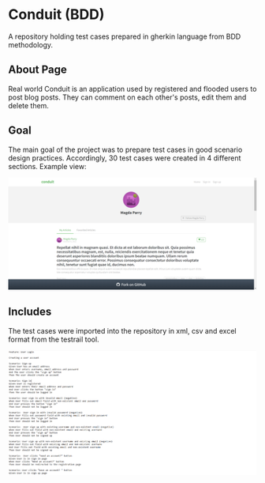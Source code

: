 # Conduit (BDD)

A repository holding test cases prepared in gherkin language from BDD methodology.

## About Page 

Real world Conduit is an application used by registered and flooded users to post blog posts. They can comment on each other's posts, edit them and delete them.

## Goal 

The main goal of the project was to prepare test cases in good scenario design practices. Accordingly, 30 test cases were created in 4 different sections. Example view:

<img alt="Application view" src="https://github.com/rubiny2/conduit-bdd/blob/main/app01.png"> 

## Includes 

The test cases were imported into the repository in xml, csv and excel format from the testrail tool.

<img alt="BDD view" src="https://github.com/rubiny2/conduit-bdd/blob/main/feature01.png">
